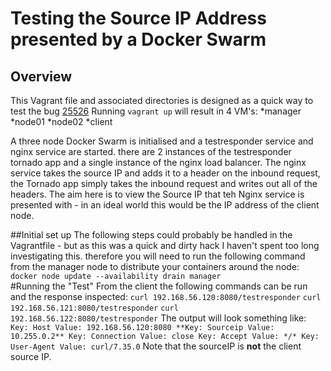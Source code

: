 Testing the Source IP Address presented by a Docker Swarm
=========================================================

## Overview
This Vagrant file and associated directories is designed as a quick way to test the bug [25526](https://github.com/moby/moby/issues/25526)
Running `vagrant up` will result in 4 VM's:
*manager
*node01
*node02
*client

A three node Docker Swarm is initialised and a testresponder service and nginx service are started. there are 2 instances of the testresponder tornado app and a single instance of the nginx load balancer. The nginx service takes the source IP and adds it to a header on the inbound request, the Tornado app simply takes the inbound request and writes out all of the headers.
The aim here is to view the Source IP that teh Nginx service is presented with - in an ideal world this would be the IP address of the client node.

##Initial set up
The following steps could probably be handled in the Vagrantfile - but as this was a quick and dirty hack I haven't spent too long investigating this. therefore you will need to run the following command from the manager node to distribute your containers around the node:
`docker node update --availability drain manager`  
#Running the "Test"
From the client the following commands can be run and the response inspected:
`curl 192.168.56.120:8080/testresponder`
`curl 192.168.56.121:8080/testresponder`
`curl 192.168.56.122:8080/testresponder`
The output will look something like:
`Key: Host Value: 192.168.56.120:8080
**Key: Sourceip Value: 10.255.0.2**
Key: Connection Value: close
Key: Accept Value: */*
Key: User-Agent Value: curl/7.35.0`
Note that the sourceIP is **not** the client source IP.